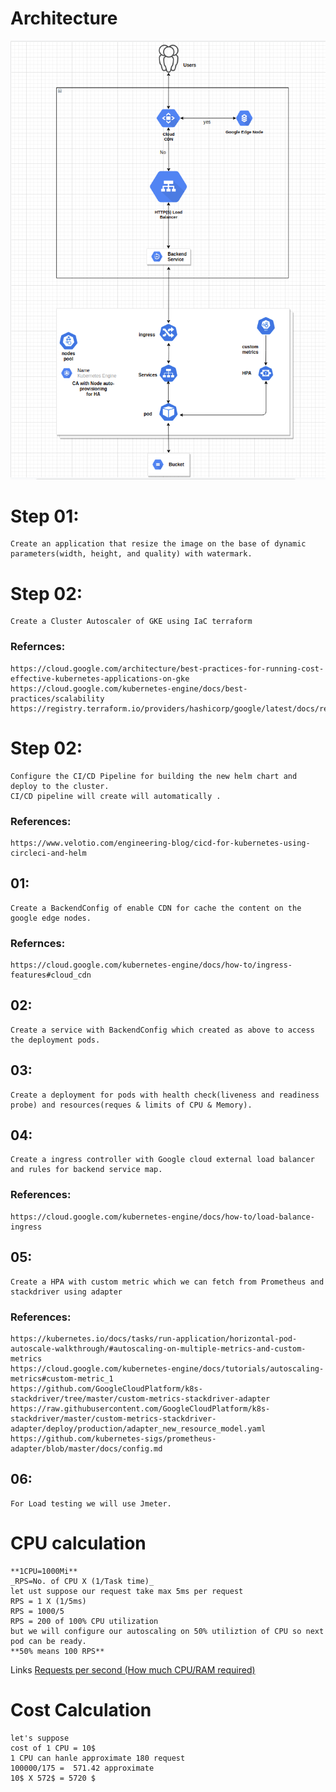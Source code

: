# Architecture
![](AssessmentImage.png)

# Step 01:
    Create an application that resize the image on the base of dynamic parameters(width, height, and quality) with watermark.

# Step 02: 
    Create a Cluster Autoscaler of GKE using IaC terraform

### Refernces: 
    https://cloud.google.com/architecture/best-practices-for-running-cost-effective-kubernetes-applications-on-gke
    https://cloud.google.com/kubernetes-engine/docs/best-practices/scalability
    https://registry.terraform.io/providers/hashicorp/google/latest/docs/resources/container_cluster

# Step 02: 
    Configure the CI/CD Pipeline for building the new helm chart and deploy to the cluster.
    CI/CD pipeline will create will automatically .

### References:
    https://www.velotio.com/engineering-blog/cicd-for-kubernetes-using-circleci-and-helm
## 01:
    Create a BackendConfig of enable CDN for cache the content on the google edge nodes.

### Refernces:
    https://cloud.google.com/kubernetes-engine/docs/how-to/ingress-features#cloud_cdn

## 02: 
    Create a service with BackendConfig which created as above to access the deployment pods.

## 03: 
    Create a deployment for pods with health check(liveness and readiness probe) and resources(reques & limits of CPU & Memory).

## 04:
    Create a ingress controller with Google cloud external load balancer and rules for backend service map.

### References:
    https://cloud.google.com/kubernetes-engine/docs/how-to/load-balance-ingress

## 05:
    Create a HPA with custom metric which we can fetch from Prometheus and stackdriver using adapter

### References:
    https://kubernetes.io/docs/tasks/run-application/horizontal-pod-autoscale-walkthrough/#autoscaling-on-multiple-metrics-and-custom-metrics
    https://cloud.google.com/kubernetes-engine/docs/tutorials/autoscaling-metrics#custom-metric_1
    https://github.com/GoogleCloudPlatform/k8s-stackdriver/tree/master/custom-metrics-stackdriver-adapter
    https://raw.githubusercontent.com/GoogleCloudPlatform/k8s-stackdriver/master/custom-metrics-stackdriver-adapter/deploy/production/adapter_new_resource_model.yaml
    https://github.com/kubernetes-sigs/prometheus-adapter/blob/master/docs/config.md

## 06: 
    For Load testing we will use Jmeter.

# CPU calculation
    **1CPU=1000Mi**
    _RPS=No. of CPU X (1/Task time)_
    let ust suppose our request take max 5ms per request
    RPS = 1 X (1/5ms)
    RPS = 1000/5
    RPS = 200 of 100% CPU utilization
    but we will configure our autoscaling on 50% utiliztion of CPU so next pod can be ready.
    **50% means 100 RPS**
Links
    [Requests per second (How much CPU/RAM required)](https://www.linkedin.com/pulse/requests-per-second-how-much-cpuram-required-rishi-kumar "Throughput")

# Cost Calculation 
    let's suppose
    cost of 1 CPU = 10$
    1 CPU can hanle approximate 180 request
    100000/175 =  571.42 approximate
    10$ X 572$ = 5720 $ 
